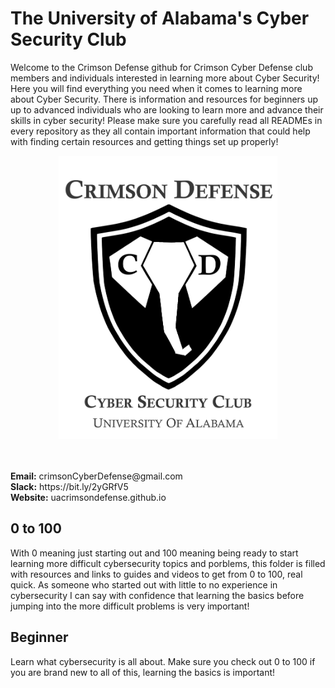 # The University of Alabama's Cyber Security Club
Welcome to the Crimson Defense github for Crimson Cyber Defense club members and individuals interested in learning more about Cyber Security!
Here you will find everything you need when it comes to learning more about Cyber Security. There is information and resources for beginners up
up to advanced individuals who are looking to learn more and advance their skills in cyber security! Please make sure you carefully read all READMEs 
in every repository as they all contain important information that could help with finding certain resources and getting things set up properly!

<p align="center">
<img width="350px" src="Archive/images/318feea7cf1545feb4dcfd711f64b263.png" alt="Logo"/>
</p>
<br>
<br>
<b>Email:</b> crimsonCyberDefense@gmail.com <br>
<b>Slack:</b> https://bit.ly/2yGRfV5 <br>
<b>Website:</b> uacrimsondefense.github.io

## 0 to 100
With 0 meaning just starting out and 100 meaning being ready to start learning more difficult cybersecurity topics and porblems, this folder is filled with resources and links to guides and videos to get from 0 to 100, real quick. As someone who started out with little to no experience in cybersecurity I can say with confidence that learning the basics before jumping into the more difficult problems is very important!

## Beginner
Learn what cybersecurity is all about. Make sure you check out 0 to 100 if you are brand new to all of this, learning the basics is important!